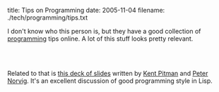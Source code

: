 title: Tips on Programming
date: 2005-11-04
filename: ./tech/programming/tips.txt


I don't know who this person is, but they have a good 
collection of <a href="http://users.bestweb.net/~ctips/">programming</a>
tips online. A lot of this stuff looks pretty relevant.

<br><br>

Related to that is <a href="http://www.norvig.com/luv-slides.ps">this
deck of slides</a> written by <a href="http://www.nhplace.com/kent/">Kent Pitman</a>
and <a href="http://www.norvig.com/">Peter Norvig</a>. It's an excellent
discussion of good programming style in Lisp.
